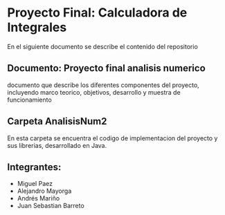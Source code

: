 # Proyecto Final: Calculadora de Integrales
En el siguiente documento se describe el contenido del repositorio

## Documento: Proyecto final analisis numerico

documento que describe los diferentes componentes del proyecto, incluyendo marco teorico, objetivos, desarrollo y muestra de funcionamiento

## Carpeta AnalisisNum2

En esta carpeta se encuentra el codigo de implementacion del proyecto y sus librerias, desarrollado en Java.

## Integrantes:

* Miguel Paez
* Alejandro Mayorga
* Andrés Mariño
* Juan Sebastian Barreto
